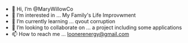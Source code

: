 - 👋 Hi, I’m @MaryWillowCo
- 👀 I’m interested in ... My Family's Life Improvwment 
- 🌱 I’m currently learning ... qvout corruption 
- 💞️ I’m looking to collaborate on ... a project including some applications 
- 📫 How to reach me ... loonerenergy@gmail.com

<!---
MaryWillowCo/MaryWillowCo is a ✨ special ✨ repository because its `README.md` (this file) appears on your GitHub profile.
You can click the Preview link to take a look at your changes.
--->
